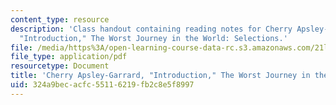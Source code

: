 ```yaml
---
content_type: resource
description: 'Class handout containing reading notes for Cherry Apsley-Garrard''s,
  "Introduction," The Worst Journey in the World: Selections.'
file: /media/https%3A/open-learning-course-data-rc.s3.amazonaws.com/21l-007-world-literatures-travel-writing-fall-2008/324a9becacfc55116219fb2c8e5f8997_cher_apsle_intro.pdf
file_type: application/pdf
resourcetype: Document
title: 'Cherry Apsley-Garrard, "Introduction," The Worst Journey in the World: Selections'
uid: 324a9bec-acfc-5511-6219-fb2c8e5f8997
---
```


